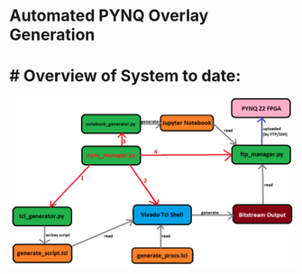# Automated PYNQ Overlay Generation

# # Overview of System to date:

![Project Architecture](docs/Automation_Architecture.png)